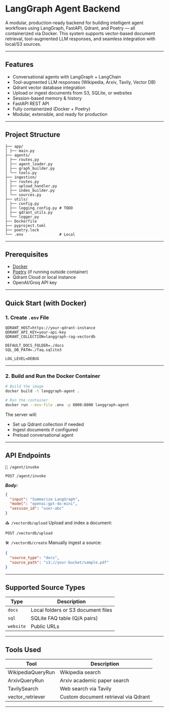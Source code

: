 # LangGraph Agent Backend

A modular, production-ready backend for building intelligent agent workflows using LangGraph, FastAPI, Qdrant, and Poetry — all containerized via Docker. This system supports vector-based document retrieval, tool-augmented LLM responses, and seamless integration with local/S3 sources.

---

## Features

- Conversational agents with LangGraph + LangChain
- Tool-augmented LLM responses (Wikipedia, Arxiv, Tavily, Vector DB)
- Qdrant vector database integration
- Upload or ingest documents from S3, SQLite, or websites
- Session-based memory & history
- FastAPI REST API
- Fully containerized (Docker + Poetry)
- Modular, extensible, and ready for production

---

## Project Structure

```plaintext
├── app/
│ ├── main.py             
├── agents/
│ ├── routes.py         
│ ├── agent_loader.py  
│ ├── graph_builder.py          
│ └── tools.py  
├── ingestion/
│ ├── routes.py         
│ ├── upload_handler.py  
│ ├── index_builder.py       
│ └── sources.py   
├── utils/
│ ├── config.py 
│ ├── logging_config.py # TODO 
│ ├── qdrant_utils.py 
│ └── logger.py         
├── Dockerfile          
├── pyproject.toml      
├── poetry.lock         
└── .env                # Local 
```

---

## Prerequisites

- [Docker](https://www.docker.com/)
- [Poetry](https://python-poetry.org/) (if running outside container)
- Qdrant Cloud or local instance
- OpenAI/Groq API key

---

## Quick Start (with Docker)

### 1. Create `.env` File

```env
QDRANT_HOST=https://your-qdrant-instance
QDRANT_API_KEY=your-api-key
QDRANT_COLLECTION=langgraph-rag-vectordb

DEFAULT_DOCS_FOLDER=./docs
SQL_DB_PATH=./faq.sqlite3

LOG_LEVEL=DEBUG
```

---

### 2. Build and Run the Docker Container

```bash
# Build the image
docker build -t langgraph-agent .

# Run the container
docker run --env-file .env -p 8000:8000 langgraph-agent
```

The server will:
- Set up Qdrant collection if needed
- Ingest documents if configured
- Preload conversational agent

---

## API Endpoints

`🔗 /agent/invoke`
```http
POST /agent/invoke
```

***Body:***
```json
{
  "input": "Summarize LangGraph",
  "model": "openai:gpt-4o-mini",
  "session_id": "user-abc"
}
```

`📤 /vectordb/upload`
Upload and index a document:

```http
POST /vectordb/upload
```

`🛠️ /vectordb/create`
Manually ingest a source:

```json
{
  "source_type": "docs",
  "source_path": "s3://your-bucket/sample.pdf"
}
```

---

## Supported Source Types

| Type     | Description                         |
|----------|-------------------------------------|
| `docs`   | Local folders or S3 document files  |
| `sql`    | SQLite FAQ table (Q/A pairs)        |
| `website`| Public URLs                         |

---

## Tools Used

| Tool              | Description                             |
|-------------------|-----------------------------------------|
| WikipediaQueryRun | Wikipedia search                        |
| ArxivQueryRun     | Arxiv academic paper search             |
| TavilySearch      | Web search via Tavily                   |
| vector_retriever  | Custom document retrieval via Qdrant   |

---
